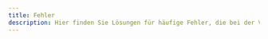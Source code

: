 ```yaml
---
title: Fehler
description: Hier finden Sie Lösungen für häufige Fehler, die bei der Verwendung von PicoScratch MINT auftreten können.
---
```


<script>
	import SupportPost from "$lib/SupportPost.svelte";
</script>

<div style="display: flex; flex-wrap: wrap; justify-content: center; gap: 15px;">
	<SupportPost title="Hardwarefehler" description="Was soll ich machen, wenn mein MINT Messgerät einen Hardwarefehler meldet?" link="errors/hardware-error" />
	<SupportPost title="Keine WLAN Netzwerke gefunden" description="PicoScratch MINT kann keine passende WLAN Netzwerke finden." link="errors/no-ap-found" />
	<SupportPost title="Messgerät wird über USB nicht erkannt" description="Was soll ich tun, wenn mein PicoScratch MINT Messgerät über USB nicht erkannt wird?" link="errors/usb-not-detecting" />
	<SupportPost title="Browser unterstützt die WebSerial-API nicht" description="Was soll ich machen, wenn mein Browser die WebSerial-API nicht unterstützt?" link="errors/webserial-unsupported" />
</div>